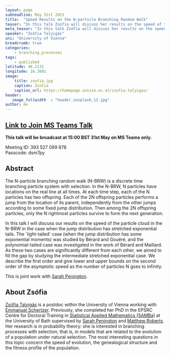 ```yaml
---
layout: page
subheadline: May 31st 2023
title:  "Speed Results on the N-particle Branching Random Walk"
teaser: "In this talk Zsófia will discuss her results on the speed of the particle cloud in the N-BRW in the case when the jump distribution has stretched exponential tails."
meta_teaser: "In this talk Zsófia will discuss her results on the speed of the particle cloud in the N-BRW in the case when the jump distribution has stretched exponential tails."
speaker: "Zsófia Talyigás"
uni: "University of Vienna"
breadcrumb: true
categories:
    - branching_processes
tags:
    - published
latitude: 48.2132 
longitude: 16.3601
image:
    title: zsofia.jpg
    caption: Zsofia
    caption_url: https://homepage.univie.ac.at/zsofia.talyigas/
header:
   image_fullwidth  : "header_unsplash_12.jpg"
author: mo
---
```


## [Link to Join MS Teams Talk](https://teams.microsoft.com/l/meetup-join/19%3ameeting_N2Q2NGY2NDEtYWVmNS00NzE3LWI0ZWMtMWFiZmE3NGM2MTc3%40thread.v2/0?context=%7b%22Tid%22%3a%22377e3d22-4ea1-422d-b0ad-8fcc89406b9e%22%2c%22Oid%22%3a%2243af9e94-a882-4d59-8a92-d00c8899065e%22%7d)

**This talk will be broadcast at 15:00 BST 31st May on MS Teams only.**

Meeting ID: 393 527 089 878 \
Passcode: dsm7py

## Abstract

The N-particle branching random walk (N-BRW) is a discrete time branching particle system with selection. In the N-BRW, N particles have locations on the real line at all times. At each time step, each of the N particles has two offspring. Each of the 2N offspring particles performs a jump from the location of its parent, independently from the other jumps according to some fixed jump distribution. Then among the 2N offspring particles, only the N rightmost particles survive to form the next generation.
 
In this talk I will discuss our results on the speed of the particle cloud in the N-BRW in the case when the jump distribution has stretched exponential tails. The `light-tailed' case (when the jump distribution has some exponential moments) was studied by Be&#x301;rard and Goue&#x301;re&#x301;, and the polynomial-tailed case was investigated in the work of Be&#x301;rard and Maillard. As these two cases are significantly different from each other, we aimed to fill the gap by studying the intermediate stretched exponential case. We describe the first order and give lower and upper bounds on the second order of the asymptotic speed as the number of particles N goes to infinity.
 
This is joint work with [Sarah Penington](https://people.bath.ac.uk/sp2355/).

## About Zsófia

[Zsófia Talyigás](https://homepage.univie.ac.at/zsofia.talyigas/) is a postdoc within the University of Vienna working with [Emmanuel Schertzer](https://homepage.univie.ac.at/emmanuel.schertzer/). Previously, she completed her PhD in the EPSRC Centre for Doctoral Training in [Statistical Applied Mathematics (SAMBa)](https://samba.ac.uk) at the University of Bath supervised by [Sarah Penington](https://people.bath.ac.uk/sp2355/) and [Matthew Roberts](https://people.bath.ac.uk/mir20/). Her research is in probability theory: she is interested in branching processes with selection; that is, in models that are related to the evolution of a population under natural selection. The most interesting questions in this topic concern the speed of evolution, the genealogical structure and the fitness profile of the population.



